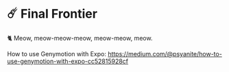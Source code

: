 # ☄️ Final Frontier #

🐈 Meow, meow-meow-meow, meow-meow, meow.

How to use Genymotion with Expo: https://medium.com/@psyanite/how-to-use-genymotion-with-expo-cc52815928cf
